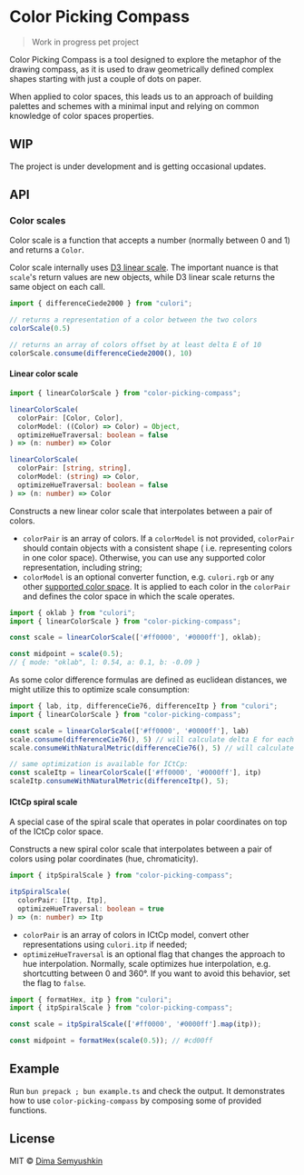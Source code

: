 # Color Picking Compass

> Work in progress pet project

Color Picking Compass is a tool designed to explore the metaphor of the drawing compass, as it is used to draw
geometrically defined complex shapes starting with just a couple of dots on paper.

When applied to color spaces, this leads us to an approach of building palettes and schemes with a minimal input and
relying on common knowledge of color spaces properties.

## WIP

The project is under development and is getting occasional updates.

## API

### Color scales

Color scale is a function that accepts a number (normally between 0 and 1) and returns a `Color`.

Color scale internally uses [D3 linear scale](https://d3js.org/d3-scale/linear). The important nuance is
that `scale`'s return values are new objects, while D3 linear scale returns the same object on each call.

```typescript
import { differenceCiede2000 } from "culori";

// returns a representation of a color between the two colors
colorScale(0.5)

// returns an array of colors offset by at least delta E of 10
colorScale.consume(differenceCiede2000(), 10)
```

#### Linear color scale

```typescript
import { linearColorScale } from "color-picking-compass";

linearColorScale(
  colorPair: [Color, Color],
  colorModel: ((Color) => Color) = Object,
  optimizeHueTraversal: boolean = false
) => (n: number) => Color

linearColorScale(
  colorPair: [string, string],
  colorModel: (string) => Color,
  optimizeHueTraversal: boolean = false
) => (n: number) => Color
```

Constructs a new linear color scale that interpolates between a pair of colors.

- `colorPair` is an array of colors. If a `colorModel` is not provided, `colorPair` should contain objects with a consistent shape (
  i.e. representing colors in one color space). Otherwise, you can use any supported color representation, including
  string;
- `colorModel` is an optional converter function, e.g. `culori.rgb` or any
  other [supported color space](https://culorijs.org/color-spaces/). It is applied to each color in the `colorPair` and defines
  the color space in which the scale operates.

```typescript
import { oklab } from "culori";
import { linearColorScale } from "color-picking-compass";

const scale = linearColorScale(['#ff0000', '#0000ff'], oklab);

const midpoint = scale(0.5);
// { mode: "oklab", l: 0.54, a: 0.1, b: -0.09 }
```

As some color difference formulas are defined as euclidean distances, we might utilize this to optimize scale consumption:

```typescript
import { lab, itp, differenceCie76, differenceItp } from "culori";
import { linearColorScale } from "color-picking-compass";

const scale = linearColorScale(['#ff0000', '#0000ff'], lab)
scale.consume(differenceCie76(), 5) // will calculate delta E for each step
scale.consumeWithNaturalMetric(differenceCie76(), 5) // will calculate delta E once for the whole scale

// same optimization is available for ICtCp:
const scaleItp = linearColorScale(['#ff0000', '#0000ff'], itp)
scaleItp.consumeWithNaturalMetric(differenceItp(), 5);
```

#### ICtCp spiral scale

A special case of the spiral scale that operates in polar coordinates on top of the ICtCp color space.

Constructs a new spiral color scale that interpolates between a pair of colors using polar coordinates (hue, chromaticity).

```typescript
import { itpSpiralScale } from "color-picking-compass";

itpSpiralScale(
  colorPair: [Itp, Itp],
  optimizeHueTraversal: boolean = true
) => (n: number) => Itp
```

- `colorPair` is an array of colors in ICtCp model, convert other representations using `culori.itp` if needed;
- `optimizeHueTraversal` is an optional flag that changes the approach to hue interpolation. Normally, scale optimizes hue interpolation, e.g. shortcutting between 0 and 360°. If you want to avoid this behavior, set the flag to `false`.


```typescript
import { formatHex, itp } from "culori";
import { itpSpiralScale } from "color-picking-compass";

const scale = itpSpiralScale(['#ff0000', '#0000ff'].map(itp));

const midpoint = formatHex(scale(0.5)); // #cd00ff
```

## Example

Run `bun prepack ; bun example.ts` and check the output. It demonstrates how to use `color-picking-compass` by composing
some of provided functions.

## License

MIT © [Dima Semyushkin](https://devg.ru)
